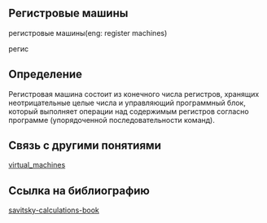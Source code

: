## Регистровые машины
регистровые машины(eng: register machines) 

регис
## Определение
Регистровая машина состоит из конечного числа регистров, хранящих неотрицательные целые числа и управляющий программный блок, который выполняет операции над содержимым регистров согласно программе (упорядоченной последовательности команд).

## Cвязь с другими понятиями 
[virtual_machines](https://github.com/vernikkkkkkkkkkkkkkkkkkk/concept/blob/main/virtual%20machines/virtual%20machines.md)

## Cсылка на библиографию
[savitsky-calculations-book](https://github.com/vernikkkkkkkkkkkkkkkkkkk/concept/blob/main/bibliography/savitsky-calculations-book.md)
